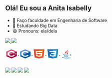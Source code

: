 ## Olá! Eu sou a Anita Isabelly

- 🔭 Faço faculdade em Engenharia de Software
- 🌱 Estudando Big Data
- 😄 Pronouns: ela/dela

<div>
  <a href="https://github.com/anitaisabelly">
  <img height="160em" src="https://github-readme-stats.vercel.app/api?username=anitaisabelly&show_icons=true&theme=bear&include_all_commits=true&count_private=true"/>
  <img height="160em" src="https://github-readme-stats.vercel.app/api/top-langs/?username=anitaisabelly&layout=compact&langs_count=7&theme=bear"/>
</div>

</div>
<div style="display: inline_block"><br>
  <img align="center" height="30" width="40" src="https://raw.githubusercontent.com/devicons/devicon/00f02ef57fb7601fd1ddcc2fe6fe670fef3ae3e4/icons/cplusplus/cplusplus-original.svg">
  <img align="center" height="30" width="40" src="https://raw.githubusercontent.com/devicons/devicon/00f02ef57fb7601fd1ddcc2fe6fe670fef3ae3e4/icons/c/c-original.svg">
  <img align="center" height="30" width="40" src="https://raw.githubusercontent.com/devicons/devicon/00f02ef57fb7601fd1ddcc2fe6fe670fef3ae3e4/icons/html5/html5-original.svg">
  <img align="center" height="30" width="40" src="https://raw.githubusercontent.com/devicons/devicon/00f02ef57fb7601fd1ddcc2fe6fe670fef3ae3e4/icons/css3/css3-original.svg">
  <img align="center" height="30" width="40" src="https://raw.githubusercontent.com/devicons/devicon/00f02ef57fb7601fd1ddcc2fe6fe670fef3ae3e4/icons/java/java-original.svg">
</div>

##

<div> 
 <a href="" target="_blank"><img src="https://img.shields.io/badge/Discord-7289DA?style=for-the-badge&logo=discord&logoColor=white" target="_blank"></a> 
  <a href="https://www.facebook.com/profile.php?id=100009118319592" target="_blank"><img src="https://img.shields.io/badge/Facebook-1877F2?style=for-the-badge&logo=facebook&logoColor=white" target="_blank"></a> 
  <a href = "mailto:anitaisabellyg@gmail.com"><img src="https://img.shields.io/badge/-Gmail-%23333?style=for-the-badge&logo=gmail&logoColor=white" target="_blank"></a>
  <a href="https://www.linkedin.com/in/anita-isabelly-gabionetta-de-souza-5a283b197" target="_blank"><img src="https://img.shields.io/badge/-LinkedIn-%230077B5?style=for-the-badge&logo=linkedin&logoColor=white" target="_blank"></a>
 
</div>


